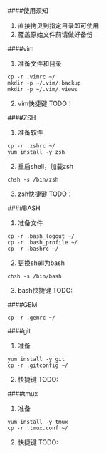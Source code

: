 ####使用须知
1. 直接拷贝到指定目录即可使用
2. 覆盖原始文件前请做好备份

####vim
1. 准备文件和目录
```shell
cp -r .vimrc ~/
mkdir -p ~/.vim/.backup
mkdir -p ~/.vim/.views
```
2. vim快捷键
TODO：

####ZSH
1. 准备软件
```shell
cp -r .zshrc ~/
yum install -y zsh
```
2. 重启shell，加载zsh
```shell
chsh -s /bin/zsh
```
3. zsh快捷键
TODO：

####BASH
1. 准备文件
```shell
cp -r .bash_logout ~/
cp -r .bash_profile ~/
cp -r .bashrc ~/
```
2. 更换shell为bash
```shell
chsh -s /bin/bash
```
3. bash快捷键
TODO:

####GEM
```shell
cp -r .gemrc ~/
```

####git
1. 准备
```shell
yum install -y git
cp -r .gitconfig ~/
```
2. 快捷键
TODO:

####tmux
1. 准备
```shell
yum install -y tmux
cp -r .tmux.conf ~/
```
2. 快捷键
TODO:
